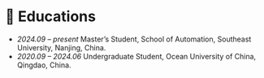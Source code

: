 # 📖 Educations

- *2024.09 – present*  Master’s Student, School of Automation, Southeast University, Nanjing, China.
- *2020.09 – 2024.06*  Undergraduate Student, Ocean University of China, Qingdao, China.

<!-- # 💻 Internships

- *2024.12 – present* Baidu, LMMs Research, Shanghai, China
- *2022.11 – 2023.05* NIO, Autonomous Driving – Perception (Vision), Beijing, China
- *2022.03 – 2022.08* ByteDance, E-commerce – Algorithm (Knowledge Graph), Hangzhou, China -->

<!-- # 💬 Services

**Reviewers**

- TNNLS,TCSVT, ISPRS,PR
- NeurIPS2025, CVPR2025, ICCV2025, AAAI2026

**Leadership**

- *2018–2019* President, 1st AI and Robotics Association, China Jiliang University -->
